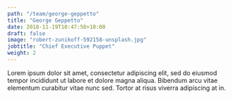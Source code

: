 ```yaml
---
path: "/team/george-geppetto"
title: "George Geppetto"
date: 2018-11-19T10:47:58+10:00
draft: false
image: "robert-zunikoff-592158-unsplash.jpg"
jobtitle: "Chief Executive Puppet"
weight: 2
---
```


Lorem ipsum dolor sit amet, consectetur adipiscing elit, sed do eiusmod tempor
incididunt ut labore et dolore magna aliqua. Bibendum arcu vitae elementum
curabitur vitae nunc sed. Tortor at risus viverra adipiscing at in.

